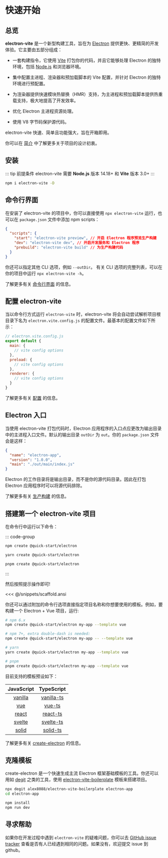 # 快速开始

## 总览

**electron-vite** 是一个新型构建工具，旨在为 [Electron](https://www.electronjs.org) 提供更快、更精简的开发体验。它主要由五部分组成：

- 一套构建指令，它使用 [Vite](https://cn.vitejs.dev/) 打包你的代码，并且它能够处理 Electron 的独特环境，包括 [Node.js](https://nodejs.org/) 和浏览器环境。

- 集中配置主进程、渲染器和预加载脚本的 Vite 配置，并针对 Electron 的独特环境进行预配置。

- 为渲染器提供快速模块热替换（HMR）支持，为主进程和预加载脚本提供热重载支持，极大地提高了开发效率。

- 优化 Electron 主进程资源处理。

- 使用 V8 字节码保护源代码。

electron-vite 快速、简单且功能强大，旨在开箱即用。

你可以在 [简介](./introduction.md) 中了解更多关于项目的设计初衷。

## 安装

::: tip 前提条件
electron-vite 需要 **Node.js** 版本 14.18+ 和 **Vite** 版本 3.0+
:::

```sh
npm i electron-vite -D
```

## 命令行界面

在安装了 electron-vite 的项目中，你可以直接使用 `npx electron-vite` 运行，也可以在 `package.json` 文件中添加 npm scripts：

```json
{
  "scripts": {
    "start": "electron-vite preview", // 开启 Electron 程序预览生产构建
    "dev": "electron-vite dev", // 开启开发服务和 Electron 程序
    "prebuild": "electron-vite build" // 为生产构建代码
  }
}
```

你还可以指定其他 CLI 选项，例如 `--outDir`。 有关 CLI 选项的完整列表，可以在你的项目中运行 `npx electron-vite -h`。

了解更多有关 [命令行界面](/guide/cli) 的信息。

## 配置 electron-vite

当以命令行方式运行 `electron-vite` 时，electron-vite 将会自动尝试解析项目根目录下名为 `electron.vite.config.js` 的配置文件。最基本的配置文件如下所示：

```js
// electron.vite.config.js
export default {
  main: {
    // vite config options
  },
  preload: {
    // vite config options
  },
  renderer: {
    // vite config options
  }
}
```

了解更多有关 [配置](/config/) 的信息。

## Electron 入口

当使用 electron-vite 打包代码时，Electron 应用程序的入口点应更改为输出目录中的主进程入口文件。默认的输出目录 `outDir` 为 `out`。你的 `package.json` 文件会是这样：

```json {4}
{
  "name": "electron-app",
  "version": "1.0.0",
  "main": "./out/main/index.js"
}
```

Electron 的工作目录将是输出目录，而不是你的源代码目录。因此在打包 Electron 应用程序时可以将源代码排除。

了解更多有关 [生产构建](/guide/build) 的信息。

## 搭建第一个 electron-vite 项目

在命令行中运行以下命令：

::: code-group

```sh [npm]
npm create @quick-start/electron
```

```sh [yarn]
yarn create @quick-start/electron
```

```sh [pnpm]
pnpm create @quick-start/electron
```
:::

然后按照提示操作即可!

<<< @/snippets/scaffold.ansi

你还可以通过附加的命令行选项直接指定项目名称和你想要使用的模板。例如，要构建一个 Electron + Vue 项目，运行:

```sh
# npm 6.x
npm create @quick-start/electron my-app --template vue

# npm 7+, extra double-dash is needed:
npm create @quick-start/electron my-app -- --template vue

# yarn
yarn create @quick-start/electron my-app --template vue

# pnpm
pnpm create @quick-start/electron my-app --template vue
```

目前支持的模板预设如下：

|             JavaScript              |                TypeScript                 |
| :---------------------------------: | :---------------------------------------: |
| [vanilla](https://github.com/alex8088/quick-start/tree/master/packages/create-electron/playground/vanilla) | [vanilla-ts](https://github.com/alex8088/quick-start/tree/master/packages/create-electron/playground/vanilla-ts) |
|     [vue](https://github.com/alex8088/quick-start/tree/master/packages/create-electron/playground/vue)     |     [vue-ts](https://github.com/alex8088/quick-start/tree/master/packages/create-electron/playground/vue-ts)     |
|   [react](https://github.com/alex8088/quick-start/tree/master/packages/create-electron/playground/react)   |   [react-ts](https://github.com/alex8088/quick-start/tree/master/packages/create-electron/playground/react-ts)   |
|  [svelte](https://github.com/alex8088/quick-start/tree/master/packages/create-electron/playground/svelte)  |  [svelte-ts](https://github.com/alex8088/quick-start/tree/master/packages/create-electron/playground/svelte-ts)  |
|   [solid](https://github.com/alex8088/quick-start/tree/master/packages/create-electron/playground/solid)   |   [solid-ts](https://github.com/alex8088/quick-start/tree/master/packages/create-electron/playground/solid-ts)  |

了解更多有关 [create-electron](https://github.com/alex8088/quick-start/tree/master/packages/create-electron) 的信息。

## 克隆模板

create-electron 是一个快速生成主流 Electron 框架基础模板的工具。你还可以用如 [degit](https://github.com/Rich-Harris/degit) 之类的工具，使用 [electron-vite-boilerplate](https://github.com/alex8088/electron-vite-boilerplate) 模板来搭建项目。

```sh
npx degit alex8088/electron-vite-boilerplate electron-app
cd electron-app

npm install
npm run dev
```

## 寻求帮助

如果你在开发过程中遇到 `electron-vite` 的疑难问题，你可以去 [GitHub issue tracker](https://github.com/alex8088/electron-vite/issues) 查看是否有人已经遇到相同的问题。如果没有，欢迎提交 issue 到 github。
